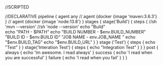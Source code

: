 //SCRIPTED

//DECLARATIVE
pipeline {
    agent any
    // agent {docker {image 'maven:3.6.3'} }
    // agent {docker {image 'node:13.8'} }
    stages {
        stage('Build') {
            steps {
                //sh 'mvn --version'
                //sh 'node --version'
                echo "Build"  
                echo "PATH -  $PATH"
                echo "BUILD NUMBER - $env.BUILD_NUMBER"
                "BUILD ID - $env.BUILD ID"
                "JOB NAME - env.JOB_NAME "
                echo "$env.BUILD_TAG"
                echo "$env.BUILD_URL"
            }
        }
        stage ('Test') {
            steps {
                echo "Test"
            }
        }
        stage('Interation Test') {
            steps {
                echo "Integration Test"
            }
        }
    }
post {
        always {
            echo 'Im awesome. I read always'
        }
        success {
            echo 'I read when you are successful'
        }
        failure {
           echo 'I read when you fail'
        }
    }
}
